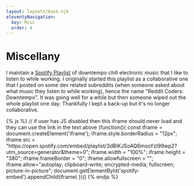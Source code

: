 ```yaml
---
layout: layouts/base.njk
eleventyNavigation:
  key: Misc
  order: 4
---
```

# Miscellany

I maintain a [Spotify Playlist](https://open.spotify.com/playlist/3dBiKJSoAQ6msoYzl99wp2?si=9b28df94ffc440be) of downtempo chill electronic music that I like to listen to while working. I originally started this playlist as a collaborative one that I posted on some dev related subreddits (when someone asked about what music they listen to while working), hence the name "Reddit Coders: Downtempo". It was going well for a while but then someone wiped out the whole playlist one day. Thankfully I kept a back-up but it's no longer collaborative. 

<div id="spotify-embed"></div>
{% js %}
  // if user has JS disabled then this iframe should never load and they can use the link in the text above
  (function(){
    const iframe = document.createElement('iframe');
    iframe.style.borderRadius = "12px";
    iframe.src = "https://open.spotify.com/embed/playlist/3dBiKJSoAQ6msoYzl99wp2?utm_source=generator&theme=0";
    iframe.width = "100%";
    iframe.height = "380";
    iframe.frameBorder = "0";
    iframe.allowfullscreen = "";
    iframe.allow="autoplay; clipboard-write; encrypted-media; fullscreen; picture-in-picture";
    document.getElementById('spotify-embed').appendChild(iframe)
  })()
{% endjs %}
